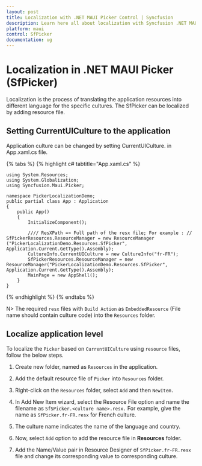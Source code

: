 ```yaml
---
layout: post
title: Localization with .NET MAUI Picker Control | Syncfusion
description: Learn here all about localization with Syncfusion .NET MAUI Picker (SfPicker) control.
platform: maui
control: SfPicker
documentation: ug
---
```


# Localization in .NET MAUI Picker (SfPicker)

Localization is the process of translating the application resources into different language for the specific cultures. The SfPicker can be localized by adding resource file.

## Setting CurrentUICulture to the application

Application culture can be changed by setting CurrentUICulture. in App.xaml.cs file.

{% tabs %}
{% highlight c# tabtitle="App.xaml.cs" %}

    using System.Resources;
    using System.Globalization;
    using Syncfusion.Maui.Picker;

    namespace PickerLocalizationDemo;
    public partial class App : Application
    {
        public App()
        {
            InitializeComponent();

            //// ResXPath => Full path of the resx file; For example : // SfPickerResources.ResourceManager = new ResourceManager
    ("PickerLocalizationDemo.Resources.SfPicker", Application.Current.GetType().Assembly);
            CultureInfo.CurrentUICulture = new CultureInfo("fr-FR");
            SfPickerResources.ResourceManager = new ResourceManager("PickerLocalizationDemo.Resources.SfPicker", Application.Current.GetType().Assembly);
            MainPage = new AppShell();
        }
    }

{% endhighlight %}
{% endtabs %}

N>
The required `resx` files with `Build Action` as `EmbeddedResource` (File name should contain culture code) into the `Resources` folder.

## Localize application level

To localize the `Picker` based on `CurrentUICulture` using `resource` files, follow the below steps.

   1. Create new folder, named as `Resources` in the application.

   2. Add the default resource file of `Picker` into `Resources` folder.

   3. Right-click on the `Resources` folder, select `Add` and then `NewItem.`

   4. In Add New Item wizard, select the Resource File option and name the filename as `SfSPicker.<culture name>.resx.` For example, give the name as `SfPicker.fr-FR.resx` for French culture.

   5. The culture name indicates the name of the language and country.

   6. Now, select `Add` option to add the resource file in **Resources** folder.

   7. Add the Name/Value pair in Resource Designer of `SfPicker.fr-FR.resx` file and change its corresponding value to corresponding culture.